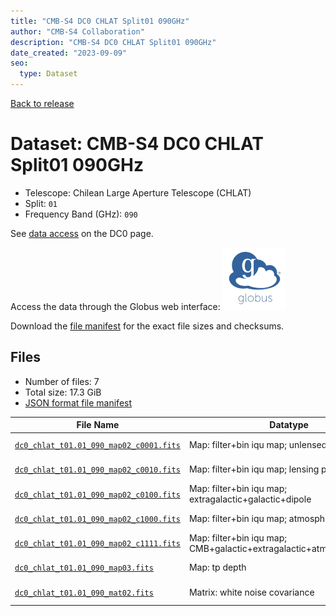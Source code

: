 ```yaml
---
title: "CMB-S4 DC0 CHLAT Split01 090GHz"
author: "CMB-S4 Collaboration"
description: "CMB-S4 DC0 CHLAT Split01 090GHz"
date_created: "2023-09-09"
seo:
  type: Dataset
---
```


[Back to release](./dc0.html#datasets)

# Dataset: CMB-S4 DC0 CHLAT Split01 090GHz

- Telescope: Chilean Large Aperture Telescope (CHLAT) 
- Split: `01`
- Frequency Band (GHz): `090`

See [data access](./dc0.html#data-access) on the DC0 page.

Access the data through the Globus web interface: [![Download via Globus](images/globus-logo.png)](https://app.globus.org/file-manager?origin_id=38f01147-f09e-483d-a552-3866669a846d&origin_path=%2Fdatareleases%2Fdc0%2Fmission%2Fchlat%2Fsplit01%2F090%2F)

Download the [file manifest](https://g-456d30.0ed28.75bc.data.globus.org/datareleases/dc0/mission/chlat/split01/090/manifest.json) for the exact file sizes and checksums.

## Files

- Number of files: 7
- Total size: 17.3 GiB
- [JSON format file manifest](https://g-456d30.0ed28.75bc.data.globus.org/datareleases/dc0/mission/chlat/split01/090/manifest.json)

|                                                                                File Name                                                                                |                               Datatype                               |  Size   |
| ----------------------------------------------------------------------------------------------------------------------------------------------------------------------- | -------------------------------------------------------------------- | ------- |
| [`dc0_chlat_t01.01_090_map02_c0001.fits`](https://g-456d30.0ed28.75bc.data.globus.org/datareleases/dc0/mission/chlat/split01/090/dc0_chlat_t01.01_090_map02_c0001.fits) | Map: filter+bin iqu map; unlensed primary CMB                        | 2.3 GiB |
| [`dc0_chlat_t01.01_090_map02_c0010.fits`](https://g-456d30.0ed28.75bc.data.globus.org/datareleases/dc0/mission/chlat/split01/090/dc0_chlat_t01.01_090_map02_c0010.fits) | Map: filter+bin iqu map; lensing perturbation                        | 2.3 GiB |
| [`dc0_chlat_t01.01_090_map02_c0100.fits`](https://g-456d30.0ed28.75bc.data.globus.org/datareleases/dc0/mission/chlat/split01/090/dc0_chlat_t01.01_090_map02_c0100.fits) | Map: filter+bin iqu map; extragalactic+galactic+dipole               | 2.3 GiB |
| [`dc0_chlat_t01.01_090_map02_c1000.fits`](https://g-456d30.0ed28.75bc.data.globus.org/datareleases/dc0/mission/chlat/split01/090/dc0_chlat_t01.01_090_map02_c1000.fits) | Map: filter+bin iqu map; atmosphere+noise                            | 2.3 GiB |
| [`dc0_chlat_t01.01_090_map02_c1111.fits`](https://g-456d30.0ed28.75bc.data.globus.org/datareleases/dc0/mission/chlat/split01/090/dc0_chlat_t01.01_090_map02_c1111.fits) | Map: filter+bin iqu map; CMB+galactic+extragalactic+atmosphere+noise | 2.3 GiB |
| [`dc0_chlat_t01.01_090_map03.fits`](https://g-456d30.0ed28.75bc.data.globus.org/datareleases/dc0/mission/chlat/split01/090/dc0_chlat_t01.01_090_map03.fits)             | Map: tp depth                                                        | 1.5 GiB |
| [`dc0_chlat_t01.01_090_mat02.fits`](https://g-456d30.0ed28.75bc.data.globus.org/datareleases/dc0/mission/chlat/split01/090/dc0_chlat_t01.01_090_mat02.fits)             | Matrix: white noise covariance                                       | 4.5 GiB |
